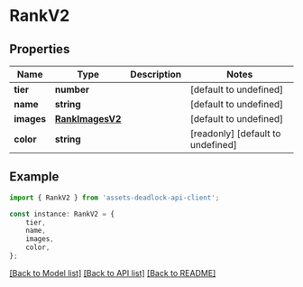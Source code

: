 # RankV2


## Properties

Name | Type | Description | Notes
------------ | ------------- | ------------- | -------------
**tier** | **number** |  | [default to undefined]
**name** | **string** |  | [default to undefined]
**images** | [**RankImagesV2**](RankImagesV2.md) |  | [default to undefined]
**color** | **string** |  | [readonly] [default to undefined]

## Example

```typescript
import { RankV2 } from 'assets-deadlock-api-client';

const instance: RankV2 = {
    tier,
    name,
    images,
    color,
};
```

[[Back to Model list]](../README.md#documentation-for-models) [[Back to API list]](../README.md#documentation-for-api-endpoints) [[Back to README]](../README.md)
